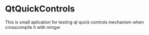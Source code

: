 # QtQuickControls
This is small aplication for testing qt quick controls mechanism when crosscompile it with mingw
